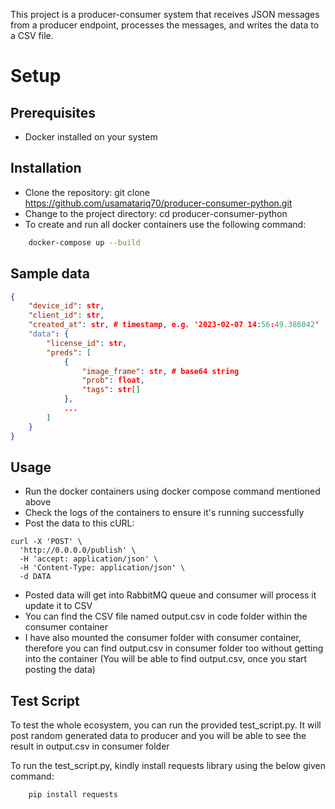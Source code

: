 This project is a producer-consumer system that receives JSON messages from a producer endpoint, processes the messages, and writes the data to a CSV file.

# Setup

## Prerequisites

- Docker installed on your system


## Installation

- Clone the repository: git clone https://github.com/usamatariq70/producer-consumer-python.git
- Change to the project directory: cd producer-consumer-python
- To create and run all docker containers use the following command:
```bash
    docker-compose up --build
```


## Sample data
```json
{
	"device_id": str,
	"client_id": str,
	"created_at": str, # timestamp, e.g. '2023-02-07 14:56:49.386042'
	"data": {
		"license_id": str,
		"preds": [
			{
				"image_frame": str, # base64 string
				"prob": float,
				"tags": str[]
			},
			...
		] 
	}
}
```


## Usage

- Run the docker containers using docker compose command mentioned above
- Check the logs of the containers to ensure it's running successfully
- Post the data to this cURL:
```
curl -X 'POST' \
  'http://0.0.0.0/publish' \
  -H 'accept: application/json' \
  -H 'Content-Type: application/json' \
  -d DATA
```
- Posted data will get into RabbitMQ queue and consumer will process it update it to CSV
- You can find the CSV file named output.csv in code folder within the consumer container
- I have also mounted the consumer folder with consumer container, therefore you can find output.csv in consumer folder too without getting into the container (You will be able to find output.csv, once you start posting the data)


## Test Script

To test the whole ecosystem, you can run the provided test_script.py. It will post random generated data to producer and you will be able to see the result in output.csv in consumer folder

To run the test_script.py, kindly install requests library using the below given command:
```bash
    pip install requests
```
